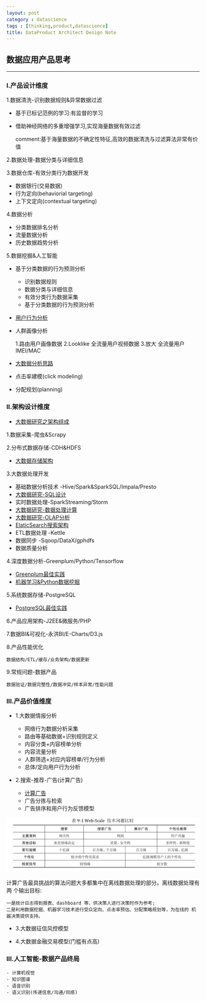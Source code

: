 ```yaml
---
layout: post
category : datascience
tags : [thinking,product,datascience]
title: DataProduct Architect Design Note
---
```


## 数据应用产品思考
-----------------------------------------------------------

### I.产品设计维度

1.数据清洗-识别数据规则&异常数据过滤

- 基于已标记范例的学习:有监督的学习
- 借助神经网络的多重增强学习,实现海量数据有效过滤

	comment:基于海量数据的不确定性特征,高效的数据清洗与过滤算法非常有价值

2.数据处理-数据分类与详细信息

3.数据仓库-有效分类行为数据开发

- 数据银行(交易数据)
- 行为定向(behaviorial targeting)
- 上下文定向(contextual targeting)

4.数据分析

- 分类数据排名分析
- 流量数据分析
- 历史数据趋势分析

5.数据挖掘&人工智能

- 基于分类数据的行为预测分析

	- 识别数据规则
	- 数据分类与详细信息
	- 有效分类行为数据采集
	- 基于分类数据的行为预测分析

- [用户行为分析](2017-05-30-postgresql-best-practice-note.md)
- 人群画像分析

	1.路由用户画像数据
	2.Looklike 全流量用户视频数据
	3.放大 全流量用户IMEI/MAC

- [大数据分析思路](2015-11-08-bigdata-analysis-thinking.md)
- 点击率建模(click modeling)
- 分配规划(planning)

### II.架构设计维度

- [大数据研究之架构组成](2017-07-27-bigdata-research-architect-build.md)

1.数据采集-爬虫&Scrapy

2.分布式数据存储-CDH&HDFS

- [大数据存储架构](2017-01-22-bigdata-database-architect-research-note.md)

3.大数据处理开发

- 基础数据分析技术 -Hive/Spark&SparkSQL/Impala/Presto
- [大数据研究-SQL设计](2017-07-28-bigdata-research-sql-design.md)
- 实时数据处理-SparkStreaming/Storm
- [大数据研究-数据处理计算](2017-07-28-bigdata-research-bigdata-development.md)
- [大数据研究-OLAP分析](2017-02-01-bigdata-research-olap-anlysis.md)
- [ElaticSearch搜索架构](2017-01-06-elasticsearch-search-engine-architect-note.md)
- ETL数据处理 -Kettle
- 数据同步 -Sqoop/DataX/gphdfs
- 数据质量分析

4.深度数据分析-Greenplum/Python/Tensorflow

- [Greenplum最佳实践](2017-05-28-greenplum-best-practice-note.md)
- [机器学习&Python数据挖掘](2017-10-16-ml-python-data-analysis-note.md)

5.系统数据存储-PostgreSQL

- [PostgreSQL最佳实践](2017-05-30-postgresql-best-practice-note.md)

6.产品应用架构-J2EE&微服务/PHP

7.数据BI&可视化-永洪BI/E-Charts/D3.js

8.产品性能优化

	数据结构/ETL/缓存/业务架构/数据更新

9.常规问题-数据产品

	数据验证/数据完整性/数据冲突/样本异常/性能问题


### III.产品价值维度

* 1.大数据情报分析

	- 网络行为数据分析采集
	- 路由等基础数据+识别规则定义
	- 内容分类+内容榜单分析
	- 内容流量分析
	- 人群筛选+对应内容榜单/行为分析
	- 总体/定向用户行为分析

* 2.搜索-推荐-广告(计算广告)

	- [计算广告](2017-07-01-compute-adverting-bigdata-note.md)
	- 广告分拣与检索
	- 广告排序和用户行为反馈模型

![web_adver](_includes/web_adver_map.png)

计算广告最具挑战的算法问题大多都集中在离线数据处理的部分。离线数据处理有两 个输出目标:

	一是统计日志得到报表、dashboard 等，供决策人进行决策时作为参考;
	二是利用数据挖掘、机器学习技术进行受众定向、点击率预估、分配策略规划等，为在线的 机器决策提供支持。

* 3.大数据征信风控模型

* 4.大数据金融交易模型(门槛有点高)


### III.人工智能-数据产品终局

	- 计算机视觉
	- 知识图谱
	- 语音识别
	- 语义识别(传递信息/沟通/同感)

